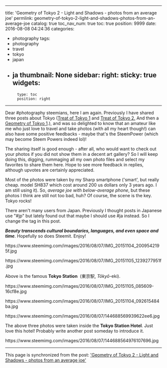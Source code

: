 
---
title: 'Geometry of Tokyo 2 - Light and Shadows - photos from an average joe'
permlink: geometry-of-tokyo-2-light-and-shadows-photos-from-an-average-joe
catalog: true
toc_nav_num: true
toc: true
position: 9999
date: 2016-08-08 04:24:36
categories:
- photography
tags:
- photography
- travel
- tokyo
- japan
- ja
thumbnail: None
sidebar:
    right:
        sticky: true
widgets:
    -
        type: toc
        position: right
---


<p>Dear #photography steemians, here I am again. Previously I have shared three posts about Tokyo (<a href="https://steemit.com/cuisine/@deanliu/treat-of-tokyo-a-collection-of-cuisine-from-a-trip-in-2015-winter">Treat of Tokyo 1</a> and <a href="https://steemit.com/cuisine/@deanliu/treat-of-tokyo-2-a-collection-of-cuisine-see-what-the-city-can-offer-you">Treat of Tokyo 2.</a> And then a <a href="https://steemit.com/photography/@deanliu/geometry-of-tokyo-a-collection-of-shapes-and-light-and-shadows-from-my-trip">Geometry of Tokyo 1</a>.), and was so delighted to know that an amateur like me who just love to travel and take photos (with all my heart though!) can also have some positive feedbacks - maybe that's the SteemPower (which may become Steem Powers indeed lol)! </p>
<p>The sharing itself is good enough - after all, who would want to check out your photos if you did not show them in a decent art gallery? So I will keep doing this, digging, rummaging all my own photo files and select my favorites to share them here. Hope to see more feedback in replies, although upvotes are certainly appreciated.</p>
<p>Most of the photos were taken by my Sharp smartphone ('smart', but really cheap. model SH837 which cost around 200 us dollars only 3 years ago. I am still using it). So, <em>average joe with below-average phone</em>, but these photos I think are still not too bad, huh? Of course, the scene is the key. Tokyo rocks!</p>
<p>There aren't many users from Japan. Previously I thought posts in Japanese use &quot;#jp&quot; but lately found out that maybe I should use #ja instead. So I change the tag in this post. </p>
<p><em><strong>Beauty transcends cultural boundaries, languages, and even space and time</strong></em>. Hopefully so does Steemit. Enjoy!</p>
<p>https://www.steemimg.com/images/2016/08/07/IMG_20151104_2009542195f.jpg</p>
<p>https://www.steemimg.com/images/2016/08/07/IMG_20151105_1239277951f.jpg</p>
<p>Above is the famous <strong>Tokyo Station</strong>  (東京駅, <em>Tōkyō</em>-eki).</p>
<p>https://www.steemimg.com/images/2016/08/07/IMG_20151105_085609-16cf8e.jpg</p>
<p>https://www.steemimg.com/images/2016/08/07/IMG_20151104_092615484ba.jpg</p>
<p>https://www.steemimg.com/images/2016/08/07/144688569939622ee6.jpg</p>
<p>The above three photos were taken inside the <strong>Tokyo Station Hotel</strong>. Just love this hotel! Probably write another post someday to introduce it. </p>
<p>https://www.steemimg.com/images/2016/08/07/144688564976107696.jpg</p>

- - -

This page is synchronized from the post: ['Geometry of Tokyo 2 - Light and Shadows - photos from an average joe'](https://steemit.com/@deanliu/geometry-of-tokyo-2-light-and-shadows-photos-from-an-average-joe)

